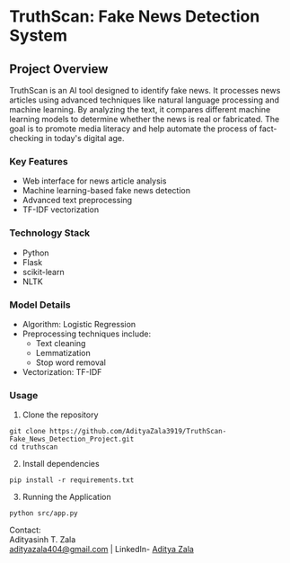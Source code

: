 # TruthScan: Fake News Detection System

## Project Overview
TruthScan is an AI tool designed to identify fake news. It processes news articles using advanced techniques like natural language processing and machine learning. By analyzing the text, it compares different machine learning models to determine whether the news is real or fabricated. The goal is to promote media literacy and help automate the process of fact-checking in today's digital age.

### Key Features
- Web interface for news article analysis
- Machine learning-based fake news detection
- Advanced text preprocessing
- TF-IDF vectorization

### Technology Stack
- Python
- Flask
- scikit-learn
- NLTK

### Model Details
- Algorithm: Logistic Regression
- Preprocessing techniques include:
	- Text cleaning
	- Lemmatization
	- Stop word removal
- Vectorization: TF-IDF

### Usage

1. Clone the repository
```
git clone https://github.com/AdityaZala3919/TruthScan-Fake_News_Detection_Project.git
cd truthscan
```

2. Install dependencies
```
pip install -r requirements.txt
```

3. Running the Application
```
python src/app.py
```

Contact:<br>
Adityasinh T. Zala<br>
adityazala404@gmail.com | LinkedIn- [Aditya Zala](www.linkedin.com/in/aditya-zala-1bbb42258/)
